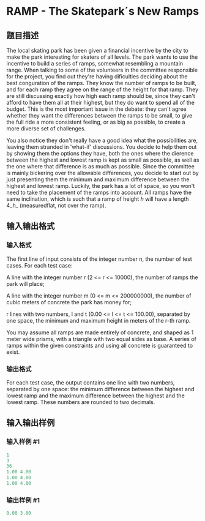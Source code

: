 # RAMP - The Skatepark´s New Ramps

## 题目描述

The local skating park has been given a financial incentive by the city to make the park interesting for skaters of all levels. The park wants to use the incentive to build a series of ramps, somewhat resembling a mountain range. When talking to some of the volunteers in the committee responsible for the project, you find out they're having dificulties deciding about the best conguration of the ramps. They know the number of ramps to be built, and for each ramp they agree on the range of the height for that ramp. They are still discussing exactly how high each ramp should be, since they can't afford to have them all at their highest, but they do want to spend all of the budget. This is the most important issue in the debate: they can't agree whether they want the differences between the ramps to be small, to give the full ride a more consistent feeling, or as big as possible, to create a more diverse set of challenges.

You also notice they don't really have a good idea what the possibilities are, leaving them stranded in 'what-if' discussions. You decide to help them out by showing them the options they have, both the ones where the dierence between the highest and lowest ramp is kept as small as possible, as well as the one where that difference is as much as possible. Since the committee is mainly bickering over the allowable differences, you decide to start out by just presenting them the minimum and maximum difference between the highest and lowest ramp. Luckily, the park has a lot of space, so you won't need to take the placement of the ramps into account. All ramps have the same inclination, which is such that a ramp of height _h_ will have a length 4_h_ (measuredflat, not over the ramp).

## 输入输出格式

### 输入格式

The first line of input consists of the integer number n, the number of test cases. For each test case:

A line with the integer number r (2 <= r <= 10000), the number of ramps the park will place;

A line with the integer number m (0 <= m <= 200000000), the number of cubic meters of concrete the park has money for;

r lines with two numbers, l and t (0.00 <= l <= t <= 100.00), separated by one space, the minimum and maximum height in meters of the r-th ramp.

You may assume all ramps are made entirely of concrete, and shaped as 1 meter wide prisms, with a triangle with two equal sides as base. A series of ramps within the given constraints and using all concrete is guaranteed to exist.

### 输出格式

For each test case, the output contains one line with two numbers, separated by one space: the minimum difference between the highest and lowest ramp and the maximum difference between the highest and the lowest ramp. These numbers are rounded to two decimals.

## 输入输出样例

### 输入样例 #1

```cpp
1
3
36
1.00 4.00
1.00 4.00
1.00 4.00
```


### 输出样例 #1

```cpp
0.00 3.00
```


